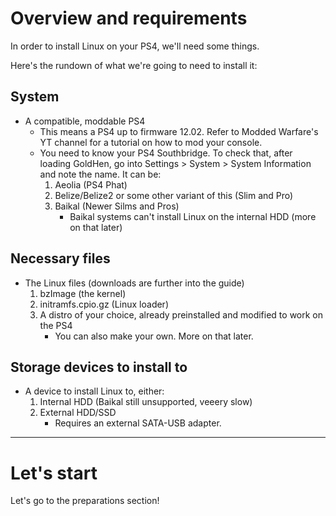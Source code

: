 # Overview and requirements
In order to install Linux on your PS4, we'll need some things.

Here's the rundown of what we're going to need to install it:
## System
- A compatible, moddable PS4
	- This means a PS4 up to firmware 12.02. Refer to Modded Warfare's YT channel for a tutorial on how to mod your console.
	- You need to know your PS4 Southbridge. To check that, after loading GoldHen, go into Settings > System > System Information and note the name. It can be:
		1. Aeolia (PS4 Phat)
		2. Belize/Belize2 or some other variant of this (Slim and Pro)
		3. Baikal (Newer Silms and Pros)
			- Baikal systems can't install Linux on the internal HDD (more on that later)

## Necessary files
- The Linux files (downloads are further into the guide)
	1. bzImage (the kernel)
	2. initramfs.cpio.gz (Linux loader)
	3. A distro of your choice, already preinstalled and modified to work on the PS4
		- You can also make your own. More on that later.

## Storage devices to install to
- A device to install Linux to, either:
	1. Internal HDD (Baikal still unsupported, veeery slow)
	2. External HDD/SSD
		- Requires an external SATA-USB adapter.

---
# Let's start
Let's go to the preparations section!